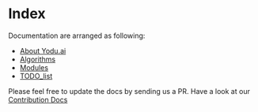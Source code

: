 # Index

Documentation are arranged as following:

- [About Yodu.ai](https://github.com/thegeeklabs/yodu.ai/blob/dev/docs/ABOUT.md)
- [Algorithms](https://github.com/thegeeklabs/yodu.ai/blob/dev/docs/ALGORITHM.md)
- [Modules](https://github.com/thegeeklabs/yodu.ai/blob/dev/docs/MODULES.md)
- [TODO_list](https://github.com/thegeeklabs/yodu.ai/blob/dev/docs/TO_DO.md)

Please feel free to update the docs by sending us a PR.
Have a look at our [Contribution Docs](https://github.com/thegeeklabs/yodu.ai/blob/dev/CONTRIBUTING.md)